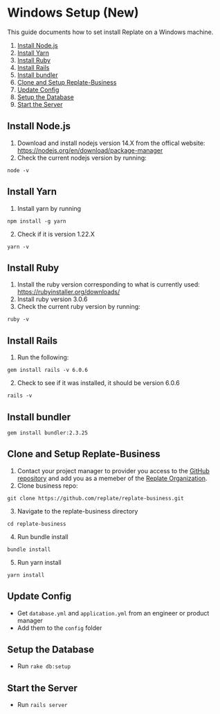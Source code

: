 <!-- up to date as of June 6th 2024 -->
# Windows Setup (New)

This guide documents how to set install Replate on a Windows machine.

1. [Install Node.js](#install-nodejs)
2. [Install Yarn](#install-yarn)
3. [Install Ruby](#install-ruby)
4. [Install Rails](#install-rails)
5. [Install bundler](#install-bundler)
6. [Clone and Setup Replate-Business](#clone-and-setup-replate-business)
7. [Update Config](#update-config)
8. [Setup the Database](#setup-the-database)
9. [Start the Server](#start-the-server)

## Install Node.js

1. Download and install nodejs version 14.X from the offical website: https://nodejs.org/en/download/package-manager
2. Check the current nodejs version by running:
```shell
node -v
```

## Install Yarn
1. Install yarn by running
```shell
npm install -g yarn
```
2. Check if it is version 1.22.X
```shell
yarn -v
```

## Install Ruby
1. Install the ruby version corresponding to what is currently used: https://rubyinstaller.org/downloads/
2. Install ruby version 3.0.6
3. Check the current ruby version by running:
```shell
ruby -v
```

## Install Rails
1. Run the following:
```shell
gem install rails -v 6.0.6
```
2. Check to see if it was installed, it should be version 6.0.6
```shell
rails -v 
```

## Install bundler
```shell
gem install bundler:2.3.25
```

## Clone and Setup Replate-Business
1. Contact your project manager to provider you access to the [GitHub repository](https://github.com/replate/replate-business) and add you as a memeber of the [Replate Organization](https://github.com/replate).
2. Clone business repo:
```shell
git clone https://github.com/replate/replate-business.git
```

3. Navigate to the replate-business directory
```shell
cd replate-business
```

4. Run bundle install
```shell
bundle install
```
5. Run yarn install
```shell
yarn install
```

## Update Config

- Get `database.yml` and `application.yml` from an engineer or product manager
- Add them to the `config` folder

## Setup the Database 
- Run `rake db:setup`

## Start the Server
- Run `rails server`
